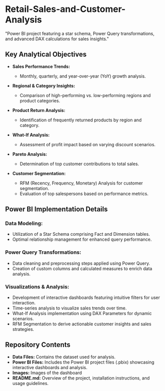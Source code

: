# Retail-Sales-and-Customer-Analysis
"Power BI project featuring a star schema, Power Query transformations, and advanced DAX calculations for sales insights."

## Key Analytical Objectives
- **Sales Performance Trends:**
  - Monthly, quarterly, and year-over-year (YoY) growth analysis.
  
- **Regional & Category Insights:**
  - Comparison of high-performing vs. low-performing regions and product categories.

- **Product Return Analysis:**
  - Identification of frequently returned products by region and category.

- **What-If Analysis:**
  - Assessment of profit impact based on varying discount scenarios.

- **Pareto Analysis:**
  - Determination of top customer contributions to total sales.

- **Customer Segmentation:**
  - RFM (Recency, Frequency, Monetary) Analysis for customer segmentation.
  - Evaluation of top salespersons based on performance metrics.

## Power BI Implementation Details
### Data Modeling:
- Utilization of a Star Schema comprising Fact and Dimension tables.
- Optimal relationship management for enhanced query performance.

### Power Query Transformations:
- Data cleaning and preprocessing steps applied using Power Query.
- Creation of custom columns and calculated measures to enrich data analysis.

### Visualizations & Analysis:
- Development of interactive dashboards featuring intuitive filters for user interaction.
- Time-series analysis to visualize sales trends over time.
- What-If Analysis implementation using DAX Parameters for dynamic scenarios.
- RFM Segmentation to derive actionable customer insights and sales strategies.

## Repository Contents
- **Data Files:** Contains the dataset used for analysis.
- **Power BI Files:** Includes the Power BI project files (.pbix) showcasing interactive dashboards and analysis.
- **Images:** Images of the dashboard
- **README.md:** Overview of the project, installation instructions, and usage guidelines.
